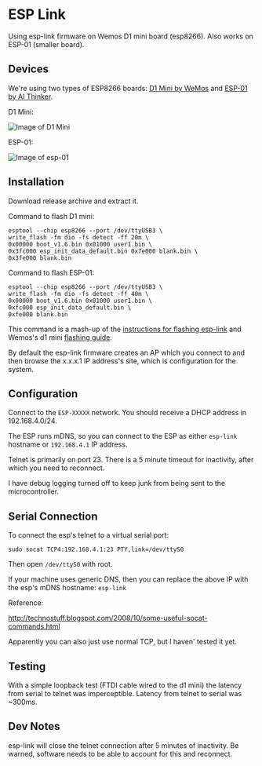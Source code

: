 # ESP Link

Using esp-link firmware on Wemos D1 mini board (esp8266). Also works on ESP-01 (smaller board).

## Devices

We're using two types of ESP8266 boards: [D1 Mini by WeMos](https://wiki.wemos.cc/products:d1:d1_mini) and [ESP-01 by AI Thinker](http://ecksteinimg.de/Datasheet/Ai-thinker%20ESP-01%20EN.pdf).

D1 Mini:

![Image of D1 Mini](https://wiki.wemos.cc/_media/products:d1:d1_mini_v2.3.0_1_16x9.jpg)

ESP-01:

![Image of esp-01](https://cdn.instructables.com/FE9/58ZS/IJX7FON7/FE958ZSIJX7FON7.MEDIUM.jpg)

## Installation

Download release archive and extract it.

Command to flash D1 mini:

    esptool --chip esp8266 --port /dev/ttyUSB3 \
    write_flash -fm dio -fs detect -ff 20m \
    0x00000 boot_v1.6.bin 0x01000 user1.bin \
    0x3fc000 esp_init_data_default.bin 0x7e000 blank.bin \
    0x3fe000 blank.bin 

Command to flash ESP-01:

	esptool --chip esp8266 --port /dev/ttyUSB3 \
	write_flash -fm dio -fs detect -ff 40m \
	0x00000 boot_v1.6.bin 0x01000 user1.bin \
	0xfc000 esp_init_data_default.bin \
	0xfe000 blank.bin

This command is a mash-up of the [instructions for flashing esp-link](https://github.com/jeelabs/esp-link/blob/master/FLASHING.md) and Wemos's d1 mini [flashing guide](https://wiki.wemos.cc/tutorials:get_started:revert_to_at_firmware).

By default the esp-link firmware creates an AP which you connect to and then browse the x.x.x.1 IP address's site, which is configuration for the system.

## Configuration

Connect to the `ESP-XXXXX` network. You should receive a DHCP address in 192.168.4.0/24.

The ESP runs mDNS, so you can connect to the ESP as either `esp-link` hostname or `192.168.4.1` IP address.

Telnet is primarily on port 23. There is a 5 minute timeout for inactivity, after which you need to reconnect.

I have debug logging turned off to keep junk from being sent to the microcontroller.

## Serial Connection

To connect the esp's telnet to a virtual serial port:

    sudo socat TCP4:192.168.4.1:23 PTY,link=/dev/ttyS0

Then open `/dev/ttyS0` with root.

If your machine uses generic DNS, then you can replace the above IP with the esp's mDNS hostname: `esp-link`

Reference:

http://technostuff.blogspot.com/2008/10/some-useful-socat-commands.html

Apparently you can also just use normal TCP, but I haven' tested it yet.

## Testing

With a simple loopback test (FTDI cable wired to the d1 mini) the latency from serial to telnet was imperceptible. Latency from telnet to serial was ~300ms.

## Dev Notes

esp-link will close the telnet connection after 5 minutes of inactivity. Be warned, software needs to be able to account for this and reconnect.



